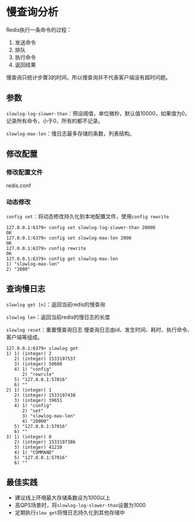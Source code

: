 # 慢查询分析

Redis执行一条命令的过程：

1. 发送命令
2. 排队
3. 执行命令
4. 返回结果

慢查询只统计步骤3的时间，所以慢查询并不代表客户端没有超时问题。

## 参数

`slowlog-log-slower-than`：预设阈值，单位微秒，默认值10000，如果值为0，记录所有命令，小于0，所有的都不记录。

`slowlog-max-len`：慢日志最多存储的条数，列表结构。

## 修改配置

### 修改配置文件

redis.conf

### 动态修改

`config set`：将动态修改持久化到本地配置文件，使用`config rewrite`

```shell
127.0.0.1:6379> config set slowlog-log-slower-than 20000
OK
127.0.0.1:6379> config set slowlog-max-len 2000
OK
127.0.0.1:6379> config rewrite
OK
127.0.0.1:6379> config get slowlog-max-len
1) "slowlog-max-len"
2) "2000"
```

## 查询慢日志

`slowlog get [n]`：返回当前redis的慢查询

`slowlog len`：返回当前redis的慢日志的长度

`slowlog reset`：重置慢查询日志
慢查询日志由id、发生时间、耗时、执行命令、客户端等组成。

```shell
127.0.0.1:6379> slowlog get
1) 1) (integer) 2
   2) (integer) 1533197537
   3) (integer) 50600
   4) 1) "config"
      2) "rewrite"
   5) "127.0.0.1:57016"
   6) ""
2) 1) (integer) 1
   2) (integer) 1533197438
   3) (integer) 39651
   4) 1) "config"
      2) "set"
      3) "slowlog-max-len"
      4) "20000"
   5) "127.0.0.1:57016"
   6) ""
3) 1) (integer) 0
   2) (integer) 1533197386
   3) (integer) 41210
   4) 1) "COMMAND"
   5) "127.0.0.1:57016"
   6) ""
```

## 最佳实践

- 建议线上环境最大存储条数设为1000以上
- 高QPS场景时，将`slowlog-log-slower-than`设置为1000
- 定期执行`slow get`将慢日志持久化到其他存储中